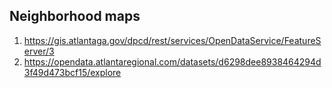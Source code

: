 ## Neighborhood maps

1. https://gis.atlantaga.gov/dpcd/rest/services/OpenDataService/FeatureServer/3
2. https://opendata.atlantaregional.com/datasets/d6298dee8938464294d3f49d473bcf15/explore
